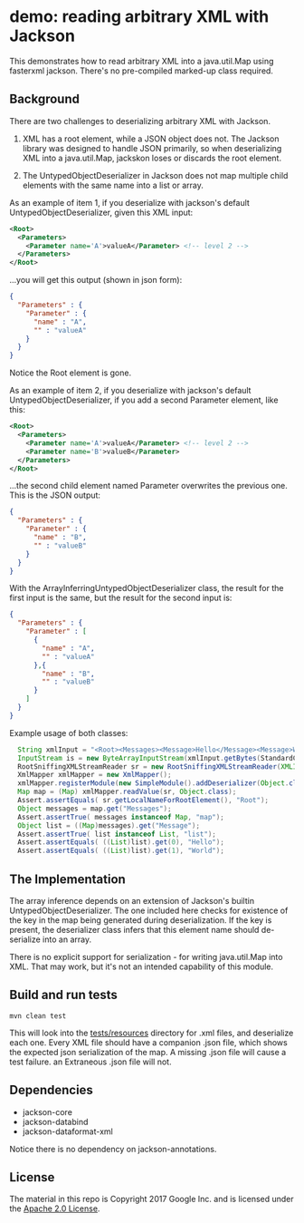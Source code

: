 # demo: reading arbitrary XML with Jackson

This demonstrates how to read arbitrary XML into a java.util.Map using fasterxml jackson.
There's no pre-compiled marked-up class required.

## Background

There are two challenges to deserializing arbitrary XML with Jackson.

1. XML has a root element, while a JSON object does not. The Jackson library was designed to handle JSON  primarily, so when deserializing XML into a java.util.Map, jackskon loses or discards the root element.

2. The UntypedObjectDeserializer in Jackson does not map multiple child elements with the same name into a list or array. 


As an example of item 1, if you deserialize with jackson's default UntypedObjectDeserializer, given this XML input:
```xml
<Root>
  <Parameters>
    <Parameter name='A'>valueA</Parameter> <!-- level 2 -->
  </Parameters>
</Root>
```

...you will get this output (shown in json form):
```json
{
  "Parameters" : {
    "Parameter" : {
      "name" : "A",
      "" : "valueA"
    }
  }
}
```

Notice the Root element is gone.



As an example of item 2, if you deserialize with jackson's default UntypedObjectDeserializer,
if you add a second Parameter element, like this:
```xml
<Root>
  <Parameters>
    <Parameter name='A'>valueA</Parameter> <!-- level 2 -->
    <Parameter name='B'>valueB</Parameter>
  </Parameters>
</Root>
```

...the second child element named Parameter
overwrites the previous one. This is the JSON output:
```json
{
  "Parameters" : {
    "Parameter" : {
      "name" : "B",
      "" : "valueB"
    }
  }
}
```


With the ArrayInferringUntypedObjectDeserializer class, the result for the first input is the same, but the result for the second input is:
```json
{
  "Parameters" : {
    "Parameter" : [
      {
        "name" : "A",
        "" : "valueA"
      },{
        "name" : "B",
        "" : "valueB"
      }
    ]
  }
}
```


Example usage of both classes:

```java
  String xmlInput = "<Root><Messages><Message>Hello</Message><Message>World</Message></Messages></Root>";
  InputStream is = new ByteArrayInputStream(xmlInput.getBytes(StandardCharsets.UTF_8));
  RootSniffingXMLStreamReader sr = new RootSniffingXMLStreamReader(XMLInputFactory.newFactory().createXMLStreamReader(is));
  XmlMapper xmlMapper = new XmlMapper();
  xmlMapper.registerModule(new SimpleModule().addDeserializer(Object.class, new ArrayInferringUntypedObjectDeserializer()));
  Map map = (Map) xmlMapper.readValue(sr, Object.class);
  Assert.assertEquals( sr.getLocalNameForRootElement(), "Root");
  Object messages = map.get("Messages");
  Assert.assertTrue( messages instanceof Map, "map");
  Object list = ((Map)messages).get("Message");
  Assert.assertTrue( list instanceof List, "list");
  Assert.assertEquals( ((List)list).get(0), "Hello");
  Assert.assertEquals( ((List)list).get(1), "World");
```

## The Implementation

The array inference depends on an extension of Jackson's builtin
UntypedObjectDeserializer. The one included here checks for existence of the key in the
map being generated during deserialization. If the key is present, the deserializer
class infers that this element name should de-serialize into an array.

There is no explicit support for serialization - for writing java.util.Map into XML.
That may work, but it's not an intended capability of this module.


## Build and run tests

```
mvn clean test
```

This will look into the [tests/resources](./src/tests/resources) directory for .xml
files, and deserialize each one.  Every XML file should have a companion .json file,
which shows the expected json serialization of the map. A missing .json file will cause
a test failure. an Extraneous .json file will not.


## Dependencies

* jackson-core
* jackson-databind
* jackson-dataformat-xml

Notice there is no dependency on jackson-annotations.


## License

The  material in this repo is Copyright 2017 Google Inc.
and is licensed under the [Apache 2.0 License](LICENSE).



